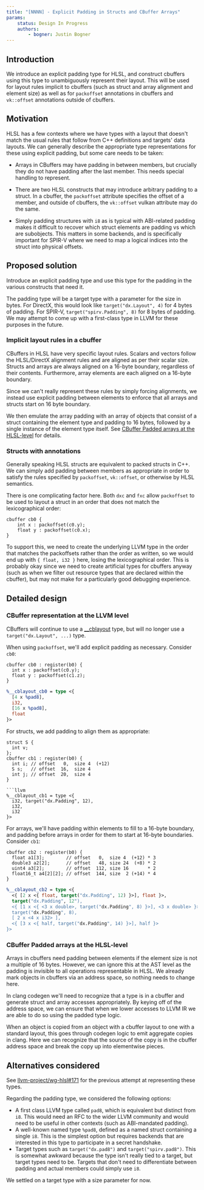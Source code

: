 ```yaml
---
title: "[NNNN] - Explicit Padding in Structs and CBuffer Arrays"
params:
    status: Design In Progress
    authors:
        - bogner: Justin Bogner
---
```



## Introduction

We introduce an explicit padding type for HLSL, and construct cbuffers using
this type to unambiguously represent their layout. This will be used for layout
rules implicit to cbuffers (such as struct and array alignment and element
size) as well as for `packoffset` annotations in cbuffers and `vk::offset`
annotations outside of cbuffers.

## Motivation

HLSL has a few contexts where we have types with a layout that doesn't match
the usual rules that follow from C++ definitions and targets' data layouts. We
can generally describe the appropriate type representations for these using
explicit padding, but some care needs to be taken:

- Arrays in CBuffers may have padding in between members, but crucially they do
  not have padding after the last member. This needs special handling to
  represent.

- There are two HLSL constructs that may introduce arbitrary padding to a
  struct. In a cbuffer, the `packoffset` attribute specifies the offset of a
  member, and outside of cbuffers, the `vk::offset` vulkan attribute may do the
  same.

- Simply padding structures with `i8` as is typical with ABI-related padding
  makes it difficult to recover which struct elements are padding vs which are
  subobjects. This matters in some backends, and is specifically important for
  SPIR-V where we need to map a logical indices into the struct into physical
  offsets.

## Proposed solution

Introduce an explicit padding type and use this type for the padding in the
various constructs that need it.

The padding type will be a target type with a parameter for the size in bytes.
For DirectX, this would look like `target("dx.Layout", 4)` for 4 bytes of
padding. For SPIR-V, `target("spirv.Padding", 8)` for 8 bytes of padding. We
may attempt to come up with a first-class type in LLVM for these purposes in
the future.

### Implicit layout rules in a cbuffer

CBuffers in HLSL have very specific layout rules. Scalars and vectors follow
the HLSL/DirectX alignment rules and are aligned as per their scalar size.
Structs and arrays are always aligned on a 16-byte boundary, regardless of
their contents. Furthermore, array elements are each aligned on a 16-byte
boundary.

Since we can't really represent these rules by simply forcing alignments, we
instead use explicit padding between elements to enforce that all arrays and
structs start on 16 byte boundary.

We then emulate the array padding with an array of objects that consist of a
struct containing the element type and padding to 16 bytes, followed by a
single instance of the element type itself. See [CBuffer Padded arrays at the
HLSL-level] for details.

[CBuffer Padded arrays at the HLSL-level]: #cbuffer-padded-arrays-at-the-hlsl-level

### Structs with annotations

Generally speaking HLSL structs are equivalent to packed structs in C++. We can
simply add padding between members as appropriate in order to satisfy the rules
specified by `packoffset`, `vk::offset`, or otherwise by HLSL semantics.

There is one complicating factor here. Both `dxc` and `fxc` allow `packoffset`
to be used to layout a struct in an order that does not match the
lexicographical order:

```hlsl
cbuffer cb0 {
    int x : packoffset(c0.y);
    float y : packoffset(c0.x);
}
```

To support this, we need to create the underlying LLVM type in the order that
matches the packoffsets rather than the order as written, so we would end up
with `{ float, i32 }` here, losing the lexicographical order. This is probably
okay since we need to create artificial types for cbuffers anyway (such as when
we filter out resource types that are declared within the cbuffer), but may not
make for a particularly good debugging experience.

## Detailed design

### CBuffer representation at the LLVM level

CBuffers will continue to use a [__cblayout] type, but will no longer use a
`target("dx.Layout", ...)` type. 

When using `packoffset`, we'll add explicit padding as necessary. Consider
`cb0`:

```hlsl
cbuffer cb0 : register(b0) {
  int x : packoffset(c0.y);
  float y : packoffset(c1.z);
}
```

```llvm
%__cblayout_cb0 = type <{
  [4 x %pad8],
  i32,
  [16 x %pad8],
  float
}>
```

For structs, we add padding to align them as appropriate:

```hlsl
struct S {
  int v;
};
cbuffer cb1 : register(b0) {
  int i; // offset   0,  size 4  (+12)
  S s;   // offset  16,  size 4
  int j; // offset  20,  size 4
}

```llvm
%__cblayout_cb1 = type <{
  i32, target("dx.Padding", 12),
  i32,
  i32
}>
```

For arrays, we'll have padding within elements to fill to a 16-byte boundary,
and padding before arrays in order for them to start at 16-byte boundaries.
Consider `cb1`:

```hlsl
cbuffer cb2 : register(b0) {
  float a1[3];        // offset   0,  size 4  (+12) * 3
  double3 a2[2];      // offset   48, size 24  (+8) * 2
  uint4 a3[2];        // offset  112, size 16       * 2
  float16_t a4[2][2]; // offset  144, size  2 (+14) * 4
}
```

```llvm
%__cblayout_cb2 = type <{
  <{ [2 x <{ float, target("dx.Padding", 12) }>], float }>,
  target("dx.Padding", 12"),
  <{ [1 x <{ <3 x double>, target("dx.Padding", 8) }>], <3 x double> }>,
  target("dx.Padding", 8),
  [ 2 x <4 x i32> ],
  <{ [3 x <{ half, target("dx.Padding", 14) }>], half }>
}>
```

[__cblayout]: https://github.com/llvm/wg-hlsl/blob/4570a9cfc5c4b1e5bc0b773a6fb7b22014ac6d3b/proposals/0016-constant-buffers.md#lowering-constant-buffer-resources-to-llvm-ir "Lowering Constant Buffer Resources to LLVM IR"

### CBuffer Padded arrays at the HLSL-level

Arrays in cbuffers need padding between elements if the element size is not a
multiple of 16 bytes. However, we can ignore this at the AST level as the
padding is invisible to all operations representable in HLSL. We already mark
objects in cbuffers via an address space, so nothing needs to change here.

In clang codegen we'll need to recognize that a type is in a cbuffer and
generate struct and array accesses appropriately. By keying off of the address
space, we can ensure that when we lower accesses to LLVM IR we are able to do
so using the padded type logic.

When an object is copied from an object with a cbuffer layout to one with a
standard layout, this goes through codegen logic to emit aggregate copies in
clang. Here we can recognize that the source of the copy is in the cbuffer
address space and break the copy up into elementwise pieces.

## Alternatives considered

See [llvm-project/wg-hlsl#171] for the previous attempt at representing these
types.

Regarding the padding type, we considered the following options:

- A first class LLVM type called `pad8`, which is equivalent but distinct from
  `i8`. This would need an RFC to the wider LLVM community and would need to be
  useful in other contexts (such as ABI-mandated padding).
- A well-known named type `%pad8`, defined as a named struct containing a
  single `i8`. This is the simplest option but requires backends that are
  interested in this type to participate in a secret handshake.
- Target types such as `target("dx.pad8")` and `target("spirv.pad8")`. This is
  somewhat awkward because the type isn't really tied to a target, but target
  types need to be. Targets that don't need to differentiate between padding
  and actual members could simply use `i8`.
  
We settled on a target type with a size parameter for now.

[llvm-project/wg-hlsl#171]: https://github.com/llvm/wg-hlsl/pull/171

